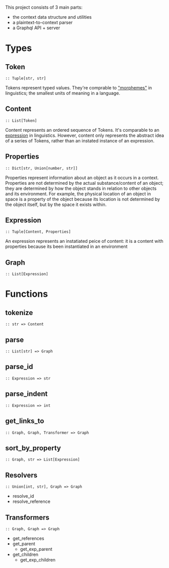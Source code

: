 This project consists of 3 main parts:
- the context data structure and utilities
- a plaintext-to-context parser
- a Graphql API + server


# Types

## Token
`:: Tuple[str, str]`

Tokens represent typed values. They're comprable to ["morphemes"](https://en.wikipedia.org/wiki/Morpheme) in linguistics; the smallest units of meaning in a language.

## Content
`:: List[Token]`

Content represents an ordered sequence of Tokens. It's comparable to an [expression](https://en.wikipedia.org/wiki/Sentence_(linguistics)) in linguistics. However, content only represents the abstract idea of a series of Tokens, rather than an instated instance of an expression.

## Properties
`:: Dict[str, Union[number, str]]`

Properties represent information about an object as it occurs in a context. Properties are not determined by the actual substance/content of an object; they are determined by how the object stands in relation to other objects and its environment. For example, the physical location of an object in space is a property of the object because its location is not determined by the object itself, but by the space it exists within.

## Expression
`:: Tuple[Content, Properties]`

An expression represents an instatiated peice of content: it is a content with properties because its been  instantiated in an environment

## Graph
`:: List[Expression]`

# Functions

## tokenize
`:: str => Content`

## parse
`:: List[str] => Graph`

## parse_id
`:: Expression => str`

## parse_indent
`:: Expression => int`

## get_links_to
`:: Graph, Graph, Transformer => Graph`

## sort_by_property
`:: Graph, str => List[Expression]`

## Resolvers
`:: Union[int, str], Graph => Graph`
- resolve_id
- resolve_reference

## Transformers
`:: Graph, Graph => Graph`
- get_references
- get_parent
    - get_exp_parent
- get_children
    - get_exp_children


